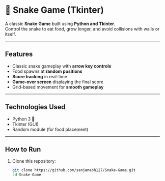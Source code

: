 # 🐍 Snake Game (Tkinter)

A classic **Snake Game** built using **Python and Tkinter**.  
Control the snake to eat food, grow longer, and avoid collisions with walls or itself.

---

##  Features
- Classic snake gameplay with **arrow key controls**  
- Food spawns at **random positions**  
- **Score tracking** in real-time  
- **Game-over screen** displaying the final score  
- Grid-based movement for **smooth gameplay**  

---

##  Technologies Used
- Python 3 🐍  
- Tkinter (GUI)  
- Random module (for food placement)  

---

##  How to Run
1. Clone this repository:
   ```bash
   git clone https://github.com/sanjanabh127/Snake-Game.git
   cd Snake-Game

